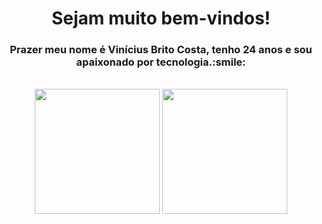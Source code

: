 <link href="https://languages.abranhe.com/logos.css" rel="stylesheet">
<h1 align="center">Sejam muito bem-vindos!</h1>

<h3 align="center">
Prazer meu nome é Vinícius Brito Costa, tenho 24 anos e sou apaixonado por tecnologia.:smile:
</h3>
<br>
<div align="center">
<img height="200rem" src='https://github-readme-stats.vercel.app/api/top-langs/?username=Vinicius-Brito-Costa&layout=compact&theme=dracula&langs_count=8'>
<img height="200rem" src='https://github-readme-stats.vercel.app/api?username=Vinicius-Brito-Costa&show_icons=true&theme=dracula&include_all_commits=true&count_private=true'>
